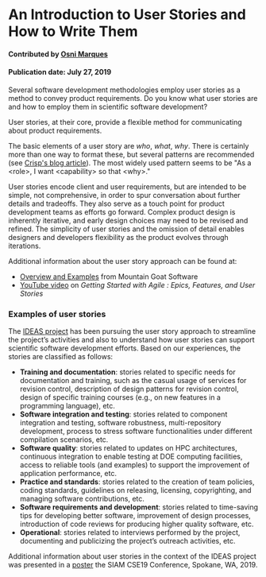 # An Introduction to User Stories and How to Write Them

#### Contributed by [Osni Marques](https://github.com/oamarques)

#### Publication date: July 27, 2019

<!--- deck start --->
Several software development methodologies employ user stories as a method to convey product requirements. Do you know what user stories are and how to employ them in scientific software development?
<!--- deck end --->


User stories, at their core, provide a flexible method for communicating about product requirements. 

The basic elements of a user story are  *who*, *what*, *why*. There is certainly more than one way to format these, but several patterns are recommended  (see [Crisp's blog article](https://blog.crisp.se/2014/09/25/david-evans/as-a-i-want-so-that-considered-harmful)). 
The most widely used pattern seems to be "As a \<role\>, I want \<capability\> so that \<why\>."

User stories encode client and user requirements, but are intended to be simple, not comprehensive, in order to  spur conversation about further details and tradeoffs.  They also serve as a touch point for product development teams as efforts go forward.  Complex product design is inherently iterative, and early design choices may need  to be revised and refined.  The simplicity of user stories and the omission of detail enables designers and developers flexibility as the product evolves through iterations.

Additional information about the user story approach can be found at:

- [Overview and Examples](https://www.mountaingoatsoftware.com/agile/user-stories) from Mountain Goat Software
- [YouTube video](https://www.google.com/url?sa=t&rct=j&q=&esrc=s&source=video&cd=1&cad=rja&uact=8&ved=0ahUKEwjs6faQ0O3VAhWKqFQKHZp7DpQQtwIIKDAA&url=https%3A%2F%2Fwww.youtube.com%2Fwatch%3Fv%3DZ8YLL_Wi66A&usg=AFQjCNEBUa2zSbgqd35dO1vZ0bkTX5Zv6w") on _Getting Started with Agile : Epics, Features, and User Stories_

### Examples of user stories

The [IDEAS project](https://bssw.io/items/ideas-software-productivity-project) has been pursuing the user story approach to streamline the project’s activities and also to understand how user stories can support scientific software development efforts. Based on our experiences, the stories are classified as follows:

- **Training and documentation**: stories related to specific needs for documentation and training, such as the casual usage of services for revision control, description of design patterns for revision control, design of specific training courses (e.g., on new features in a programming language), etc.
- **Software integration and testing**: stories related to component integration and testing, software robustness, multi-repository development, process to stress software functionalities under different compilation scenarios, etc.
- **Software quality**: stories related to updates on HPC architectures, continuous integration to enable testing at DOE computing facilities, access to reliable tools (and examples) to support the improvement of application performance, etc.
- **Practice and standards**: stories related to the creation of team policies, coding standards, guidelines on releasing, licensing, copyrighting, and managing software contributions, etc.
- **Software requirements and development**: stories related to time-saving tips for developing better software, improvement of design processes, introduction of code reviews for producing higher quality software, etc.
- **Operational**: stories related to interviews performed by the project, documenting and publicizing the project’s outreach activities, etc.

Additional information about user stories in the context of the IDEAS project was presented in a [poster](https://doi.org/10.6084/m9.figshare.7761914) the SIAM CSE19 Conference, Spokane, WA, 2019.


<!---
Publish: yes
Pinned: no
Topics: Requirements
Track: Experience
RSS update: 2019-07-27
--->
